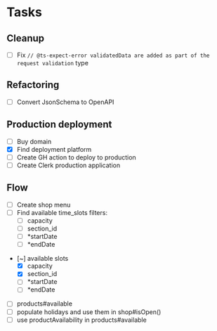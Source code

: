 # Tasks

## Cleanup

- [ ] Fix `// @ts-expect-error validatedData are added as part of the request validation` type

## Refactoring

- [ ] Convert JsonSchema to OpenAPI

## Production deployment

- [ ] Buy domain
- [x] Find deployment platform
- [ ] Create GH action to deploy to production
- [ ] Create Clerk production application

## Flow

- [ ] Create shop menu
- [ ] Find available time_slots filters:
  - [ ] capacity
  - [ ] section_id
  - [ ] \*startDate
  - [ ] \*endDate
- [~] available slots
  - [x] capacity
  - [x] section_id
  - [ ] \*startDate
  - [ ] \*endDate
- [ ] products#available
- [ ] populate holidays and use them in shop#isOpen()
- [ ] use productAvailability in products#available
